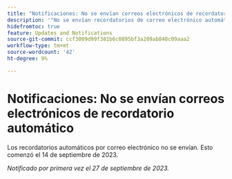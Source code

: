 ```yaml
---
title: "Notificaciones: No se envían correos electrónicos de recordatorio automático"
description: '"No se envían recordatorios de correo electrónico automáticos. Esto comenzó el 14 de septiembre de 2023".'
hidefromtoc: true
feature: Updates and Notifications
source-git-commit: ccf3009d99f381b6c0895bf3a209ab848c09aaa2
workflow-type: tm+mt
source-wordcount: '42'
ht-degree: 9%

---
```



# Notificaciones: No se envían correos electrónicos de recordatorio automático

Los recordatorios automáticos por correo electrónico no se envían. Esto comenzó el 14 de septiembre de 2023.

_Notificado por primera vez el 27 de septiembre de 2023._
